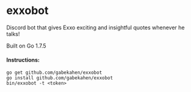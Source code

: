 # exxobot

Discord bot that gives Exxo exciting and insightful quotes whenever he talks!

Built on Go 1.7.5

#### Instructions:
```
go get github.com/gabekahen/exxobot
go install github.com/gabekahen/exxobot
bin/exxobot -t <token>
```

